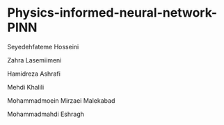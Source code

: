 # Physics-informed-neural-network-PINN

Seyedehfateme Hosseini 

Zahra Lasemiimeni 

Hamidreza Ashrafi 

Mehdi Khalili 

Mohammadmoein Mirzaei Malekabad 

Mohammadmahdi Eshragh 
